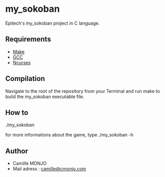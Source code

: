 # my_sokoban


Epitech's my_sokoban project in C language. 

## Requirements

 * [Make](https://www.gnu.org/software/make//)
 * [GCC](https://gcc.gnu.org/)
 * [Ncurses](https://www.gnu.org/software/ncurses/)

## Compilation

Navigate to the root of the repository from your Terminal and run make to build the my_sokoban executable file.

## How to

./my_sokoban <map>

for more informations about the game, type ./my_sokoban -h

## Author

* Camille MONJO
* Mail adress : camille@cmonjo.com
